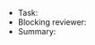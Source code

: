 - Task: <!-- task url -->
- Blocking reviewer: <!-- 當周值日生，必須 reviewed 過才可以進入測試流程，使用 @xxxx -->
- Summary:
  <!--
  此次修改的目的，推薦使用 package name 各別敘述此次 package 的修改

Example:

- @meepshop/next-store: 此次修改的內容
  -->
